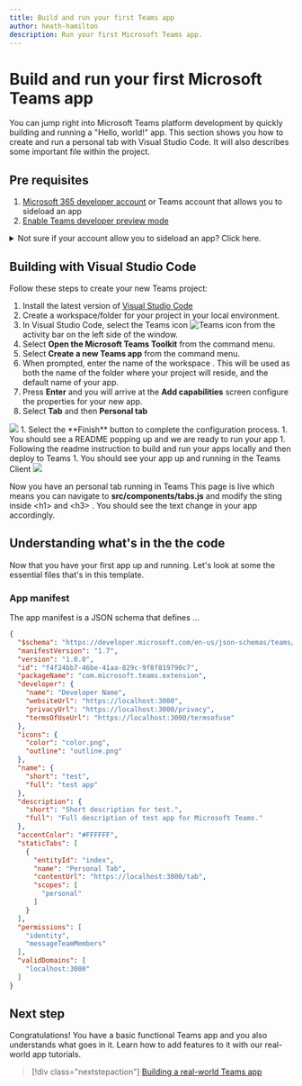 ```yaml
---
title: Build and run your first Teams app
author: heath-hamilton
description: Run your first Microsoft Teams app.
---
```

# Build and run your first Microsoft Teams app

You can jump right into Microsoft Teams platform development by quickly building and running a "Hello, world!" app. This section shows you how to create and run a personal tab with Visual Studio Code. It will also describes some important file within the project.

## Pre requisites 
1. [Microsoft 365 developer account](/concepts/build-and-test/prepare-your-o365-tenant) or Teams account that allows you to sideload an app 
1. [Enable Teams developer preview mode](/resources/dev-preview/developer-preview-intro#enable-developer-preview)
<details>
  <summary>Not sure if your account allow you to sideload an app? Click here.</summary>
Click on AppStore on the bottom left corner and you should see "Upload a custom app" if sideloading is turned on. 
<image src="../assets/images/app-up-and-running/upload-custom-app.png">

If sideloading is not turned on for your tenant, please get a Microsoft 365 developer account and turn on sideloading by following [these steps](/concepts/build-and-test/prepare-your-o365-tenant#Enable-custom-Teams-apps-and-turn-on-custom-app-uploading) 
</details>


## Building with Visual Studio Code
Follow these steps to create your new Teams project:
1. Install the latest version of [Visual Studio Code](https://code.visualstudio.com/download)
1. Create a workspace/folder for your project in your local environment.
1. In Visual Studio Code, select the Teams icon ![Teams icon](../assets/icons/favicon-16x16.png) from the activity bar on the left side of the window.
1. Select **Open the Microsoft Teams Toolkit** from the command menu.
1. Select **Create a new Teams app** from the command menu.
1. When prompted, enter the name of the workspace . This will be used as both the name of the folder where your project will reside, and the default name of your app.
1. Press **Enter** and you will arrive at the **Add capabilities** screen configure the properties for your new app.
1. Select **Tab** and then **Personal tab**
<image src="../assets/images/app-up-and-running/choose-tab.png" alt-text="<alt text>">
1. Select the **Finish** button to complete the configuration process.
1. You should see a README popping up and we are ready to run your app
1. Following the readme instruction to build and run your apps locally and then deploy to Teams
1.  You should see your app up and running in the Teams Client 
<image src="../assets/images/app-up-and-running/tab-running.png" alt-text="<alt text>">

Now you have an personal tab running in Teams 
This page is live which means you can navigate to **src/components/tabs.js** and modify the sting inside \<h1> and \<h3> . You should see the text change in your app accordingly.

## Understanding what's in the the code

Now that you have your first app up and running. Let's look at some the essential files that's in this template.

### App manifest
The app manifest is a JSON schema that defines ...

```json
{
  "$schema": "https://developer.microsoft.com/en-us/json-schemas/teams/v1.7/MicrosoftTeams.schema.json",
  "manifestVersion": "1.7",
  "version": "1.0.0",
  "id": "f4f24bb7-46be-41aa-829c-9f8f819790c7",
  "packageName": "com.microsoft.teams.extension",
  "developer": {
    "name": "Developer Name",
    "websiteUrl": "https://localhost:3000",
    "privacyUrl": "https://localhost:3000/privacy",
    "termsOfUseUrl": "https://localhost:3000/termsofuse"
  },
  "icons": {
    "color": "color.png",
    "outline": "outline.png"
  },
  "name": {
    "short": "test",
    "full": "test app"
  },
  "description": {
    "short": "Short description for test.",
    "full": "Full description of test app for Microsoft Teams."
  },
  "accentColor": "#FFFFFF",
  "staticTabs": [
    {
      "entityId": "index",
      "name": "Personal Tab",
      "contentUrl": "https://localhost:3000/tab",
      "scopes": [
        "personal"
      ]
    }
  ],
  "permissions": [
    "identity",
    "messageTeamMembers"
  ],
  "validDomains": [
    "localhost:3000"
  ]
}
```


## Next step

Congratulations! You have a basic functional Teams app and you also understands what goes in it. Learn how to add features to it with our real-world app tutorials.

> [!div class="nextstepaction"]
> [Building a real-world Teams app](../build-your-first-app/building-real-world-app.md)
